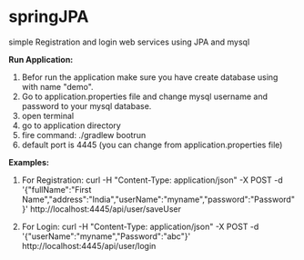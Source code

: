 # springJPA
simple Registration and login web services using JPA and mysql

**Run Application:**
1. Befor run the application make sure you have create database using with name "demo".
2. Go to application.properties file and change mysql username and password to your mysql database.
3. open terminal 
4. go to application directory 
5. fire command: ./gradlew bootrun
6. default port is 4445 (you can change from application.properties file)

**Examples:**
1. For Registration:
curl -H "Content-Type: application/json" -X POST -d '{"fullName":"First Name","address":"India","userName":"myname","password":"Password"}' http://localhost:4445/api/user/saveUser

2. For Login:
curl -H "Content-Type: application/json" -X POST -d '{"userName":"myname","Password":"abc"}' http://localhost:4445/api/user/login
